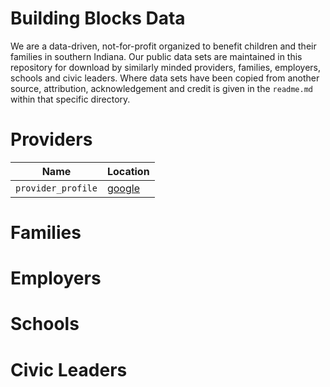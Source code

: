 
# Building Blocks Data

We are a data-driven, not-for-profit organized to benefit children and their families in southern Indiana. Our public data sets are maintained in this repository for download by similarly minded providers, families, employers, schools and civic leaders. Where data sets have been copied from another source, attribution, acknowledgement and credit is given in the `readme.md` within that specific directory.

# Providers

Name | Location
---|---------
`provider_profile` | [google](https://google.com)

# Families

# Employers

# Schools

# Civic Leaders


